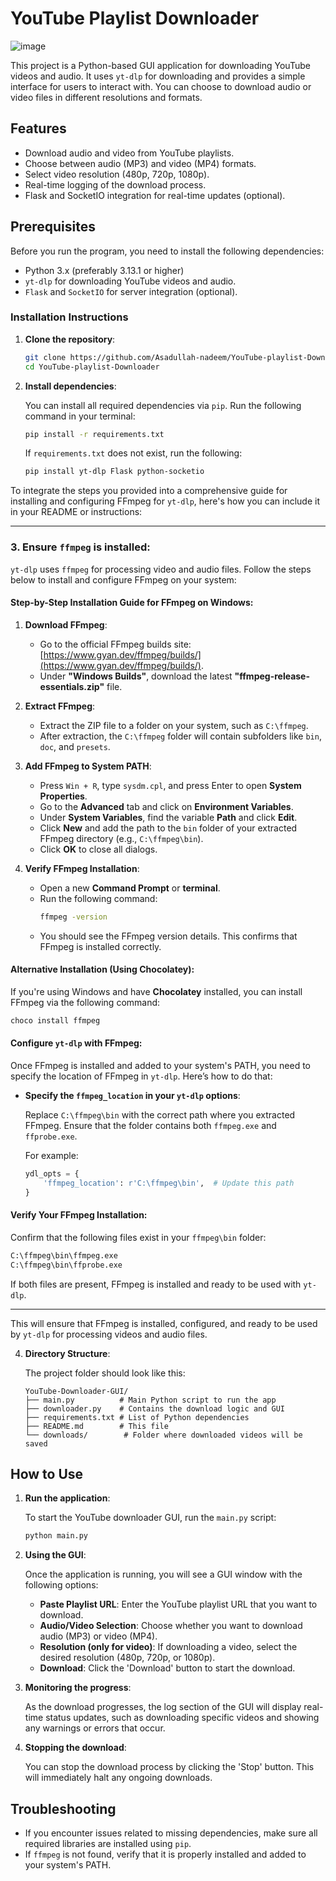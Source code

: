 # YouTube Playlist Downloader 
![image](https://github.com/user-attachments/assets/570e7340-9754-4338-8770-9168738d5de5)

This project is a Python-based GUI application for downloading YouTube videos and audio. It uses `yt-dlp` for downloading and provides a simple interface for users to interact with. You can choose to download audio or video files in different resolutions and formats.

## Features

- Download audio and video from YouTube playlists.
- Choose between audio (MP3) and video (MP4) formats.
- Select video resolution (480p, 720p, 1080p).
- Real-time logging of the download process.
- Flask and SocketIO integration for real-time updates (optional).

## Prerequisites

Before you run the program, you need to install the following dependencies:

- Python 3.x (preferably 3.13.1 or higher)
- `yt-dlp` for downloading YouTube videos and audio.
- `Flask` and `SocketIO` for server integration (optional).

### Installation Instructions

1. **Clone the repository**:

    ```bash
    git clone https://github.com/Asadullah-nadeem/YouTube-playlist-Downloader.git
    cd YouTube-playlist-Downloader
    ```

2. **Install dependencies**:

    You can install all required dependencies via `pip`. Run the following command in your terminal:

    ```bash
    pip install -r requirements.txt
    ```

    If `requirements.txt` does not exist, run the following:

    ```bash
    pip install yt-dlp Flask python-socketio
    ```

To integrate the steps you provided into a comprehensive guide for installing and configuring FFmpeg for `yt-dlp`, here's how you can include it in your README or instructions:

---

### 3. **Ensure `ffmpeg` is installed**:

`yt-dlp` uses `ffmpeg` for processing video and audio files. Follow the steps below to install and configure FFmpeg on your system:

#### Step-by-Step Installation Guide for FFmpeg on Windows:

1. **Download FFmpeg**:
   - Go to the official FFmpeg builds site: [https://www.gyan.dev/ffmpeg/builds/](https://www.gyan.dev/ffmpeg/builds/).
   - Under **"Windows Builds"**, download the latest **"ffmpeg-release-essentials.zip"** file.

2. **Extract FFmpeg**:
   - Extract the ZIP file to a folder on your system, such as `C:\ffmpeg`.
   - After extraction, the `C:\ffmpeg` folder will contain subfolders like `bin`, `doc`, and `presets`.

3. **Add FFmpeg to System PATH**:
   - Press `Win + R`, type `sysdm.cpl`, and press Enter to open **System Properties**.
   - Go to the **Advanced** tab and click on **Environment Variables**.
   - Under **System Variables**, find the variable **Path** and click **Edit**.
   - Click **New** and add the path to the `bin` folder of your extracted FFmpeg directory (e.g., `C:\ffmpeg\bin`).
   - Click **OK** to close all dialogs.

4. **Verify FFmpeg Installation**:
   - Open a new **Command Prompt** or **terminal**.
   - Run the following command:
     ```bash
     ffmpeg -version
     ```
   - You should see the FFmpeg version details. This confirms that FFmpeg is installed correctly.



#### Alternative Installation (Using Chocolatey):

If you're using Windows and have **Chocolatey** installed, you can install FFmpeg via the following command:

```bash
choco install ffmpeg
```

#### Configure `yt-dlp` with FFmpeg:

Once FFmpeg is installed and added to your system's PATH, you need to specify the location of FFmpeg in `yt-dlp`. Here’s how to do that:

- **Specify the `ffmpeg_location` in your `yt-dlp` options**:
  
  Replace `C:\ffmpeg\bin` with the correct path where you extracted FFmpeg. Ensure that the folder contains both `ffmpeg.exe` and `ffprobe.exe`.

  For example:

  ```python
  ydl_opts = {
      'ffmpeg_location': r'C:\ffmpeg\bin',  # Update this path
  }
  ```

#### Verify Your FFmpeg Installation:

Confirm that the following files exist in your `ffmpeg\bin` folder:

```bash
C:\ffmpeg\bin\ffmpeg.exe
C:\ffmpeg\bin\ffprobe.exe
```

If both files are present, FFmpeg is installed and ready to be used with `yt-dlp`.

---

This will ensure that FFmpeg is installed, configured, and ready to be used by `yt-dlp` for processing videos and audio files.

4. **Directory Structure**:

    The project folder should look like this:

    ```
    YouTube-Downloader-GUI/
    ├── main.py          # Main Python script to run the app
    ├── downloader.py    # Contains the download logic and GUI
    ├── requirements.txt # List of Python dependencies
    ├── README.md        # This file
    └── downloads/        # Folder where downloaded videos will be saved
    ```

## How to Use

1. **Run the application**:

    To start the YouTube downloader GUI, run the `main.py` script:

    ```bash
    python main.py
    ```

2. **Using the GUI**:

    Once the application is running, you will see a GUI window with the following options:

    - **Paste Playlist URL**: Enter the YouTube playlist URL that you want to download.
    - **Audio/Video Selection**: Choose whether you want to download audio (MP3) or video (MP4).
    - **Resolution (only for video)**: If downloading a video, select the desired resolution (480p, 720p, or 1080p).
    - **Download**: Click the 'Download' button to start the download.

3. **Monitoring the progress**:

    As the download progresses, the log section of the GUI will display real-time status updates, such as downloading specific videos and showing any warnings or errors that occur.

4. **Stopping the download**:

    You can stop the download process by clicking the 'Stop' button. This will immediately halt any ongoing downloads.

## Troubleshooting

- If you encounter issues related to missing dependencies, make sure all required libraries are installed using `pip`.
- If `ffmpeg` is not found, verify that it is properly installed and added to your system's PATH.



